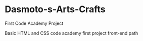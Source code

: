 # Dasmoto-s-Arts-Crafts
First Code Academy Project


Basic HTML and CSS code academy first project front-end path
